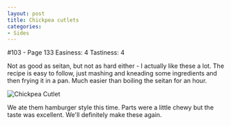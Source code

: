 ```yaml
---
layout: post
title: Chickpea cutlets
categories:
- Sides
---
```


#103 - Page 133
Easiness: 4
Tastiness: 4

Not as good as seitan, but not as hard either - I actually like these a lot. The recipe is easy to follow, just mashing and kneading some ingredients and then frying it in a pan. Much easier than boiling the seitan for an hour.

![Chickpea Cutlet](https://lh5.googleusercontent.com/-0sJxaPuxQNg/TqMc5usDfeI/AAAAAAAAj44/J5Y2ZVe8THw/s640/IMG_0736.jpg)

We ate them hamburger style this time. Parts were a little chewy but the taste was excellent. We'll definitely make these again.
